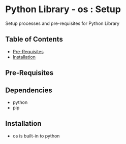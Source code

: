 # Python Library - os : Setup

Setup processes and pre-requisites for Python Library

## Table of Contents
+ [Pre-Requisites](#pre-requisites)
+ [Installation](#installation)

## Pre-Requisites

## Dependencies
+ python
+ pip

## Installation
- os is built-in to python


